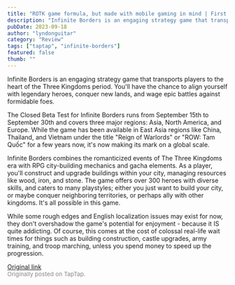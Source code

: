 ```yaml
---
title: "ROTK game formula, but made with mobile gaming in mind | First Impressions - Infinite Borders"
description: "Infinite Borders is an engaging strategy game that transports players to the heart of the Three Kingdoms period. You'll have the chance to align yourself with legendary heroes, conquer new lands, and wage epic battles against formidable foes."
pubDate: 2023-09-18
author: "lyndonguitar"
category: "Review"
tags: ["taptap", "infinite-borders"]
featured: false
thumb: ""
---
```


Infinite Borders is an engaging strategy game that transports players to the heart of the Three Kingdoms period. You'll have the chance to align yourself with legendary heroes, conquer new lands, and wage epic battles against formidable foes.

The Closed Beta Test for Infinite Borders runs from September 15th to September 30th and covers three major regions: Asia, North America, and Europe. While the game has been available in East Asia regions like China, Thailand, and Vietnam under the title "Reign of Warlords" or "ROW: Tam Quốc" for a few years now, it's now making its mark on a global scale.

Infinite Borders combines the romanticized events of The Three Kingdoms era with RPG city-building mechanics and gacha elements. As a player, you'll construct and upgrade buildings within your city, managing resources like wood, iron, and stone. The game offers over 300 heroes with diverse skills, and caters to many playstyles; either you just want to build your city, or maybe conquer neighboring territories, or perhaps ally with other kingdoms. It's all possible in this game.

While some rough edges and English localization issues may exist for now, they don't overshadow the game's potential for enjoyment - because it IS quite addicting. Of course, this comes at the cost of colossal real-life wait times for things such as building construction, castle upgrades, army training, and troop marching, unless you spend money to speed up the progression.

[Original link](https://www.taptap.io/post/6312501)<br><span style="font-size: 0.95em; color: #888;">Originally posted on TapTap.</span>
